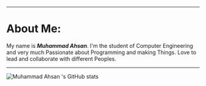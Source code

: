 ------------
# About Me:
My name is ***Muhammad Ahsan***. I'm the student of Computer Engineering and very much Passionate about Programming and making Things. Love to lead and collaborate with different Peoples.

------------
![Muhammad Ahsan 's GitHub stats](https://github-readme-stats.vercel.app/api?username=Muhammad-Ahsan-Rasheed&show_icons=true&theme=dark)

<!--
**Muhammad-Ahsan-Rasheed/Muhammad-Ahsan-Rasheed** is a ✨ _special_ ✨ repository because its `README.md` (this file) appears on your GitHub profile.

Here are some ideas to get you started:

- 🔭 I’m currently working on ...
- 🌱 I’m currently learning ...
- 👯 I’m looking to collaborate on ...
- 🤔 I’m looking for help with ...
- 💬 Ask me about ...
- 📫 How to reach me: ...
- 😄 Pronouns: ...
- ⚡ Fun fact: ...
-->
